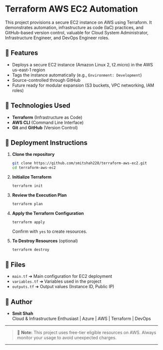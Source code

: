 # Terraform AWS EC2 Automation

This project provisions a secure EC2 instance on AWS using Terraform.
It demonstrates automation, infrastructure as code (IaC) practices, and GitHub-based version control, valuable for Cloud System Administrator, Infrastructure Engineer, and DevOps Engineer roles.

## 🔹 Features
- Deploys a secure EC2 instance (Amazon Linux 2, t2.micro) in the AWS us-east-1 region
- Tags the instance automatically (e.g., `Environment: Development`)
- Source-controlled through GitHub
- Future ready for modular expansion (S3 buckets, VPC networking, IAM roles)

## 🔹 Technologies Used
- **Terraform** (Infrastructure as Code)
- **AWS CLI** (Command Line Interface)
- **Git** and **GitHub** (Version Control)

## 🔹 Deployment Instructions
1. **Clone the repository**
   ```bash
   git clone https://github.com/smitshah228/terraform-aws-ec2.git
   cd terraform-aws-ec2
   ```

2. **Initialize Terraform**
   ```bash
   terraform init
   ```

3. **Review the Execution Plan**
   ```bash
   terraform plan
   ```

4. **Apply the Terraform Configuration**
   ```bash
   terraform apply
   ```
   Confirm with `yes` to create resources.

5. **To Destroy Resources** (optional)
   ```bash
   terraform destroy
   ```

## 🔹 Files
- `main.tf` ➔ Main configuration for EC2 deployment
- `variables.tf` ➔ Variables used in the project
- `outputs.tf` ➔ Output values (Instance ID, Public IP)

## 🔹 Author
- **Smit Shah**  
  Cloud & Infrastructure Enthusiast | Azure | AWS | Terraform | DevOps

---

> 🚀 **Note:** This project uses free-tier eligible resources on AWS. Always monitor your usage to avoid unexpected charges.

---


